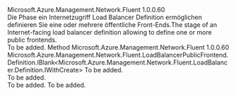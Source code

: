 <Type Name="IWithPublicFrontend" FullName="Microsoft.Azure.Management.Network.Fluent.LoadBalancer.Definition.IWithPublicFrontend">
  <TypeSignature Language="C#" Value="public interface IWithPublicFrontend" />
  <TypeSignature Language="ILAsm" Value=".class public interface auto ansi abstract IWithPublicFrontend" />
  <TypeSignature Language="DocId" Value="T:Microsoft.Azure.Management.Network.Fluent.LoadBalancer.Definition.IWithPublicFrontend" />
  <TypeSignature Language="VB.NET" Value="Public Interface IWithPublicFrontend" />
  <TypeSignature Language="F#" Value="type IWithPublicFrontend = interface" />
  <AssemblyInfo>
    <AssemblyName>Microsoft.Azure.Management.Network.Fluent</AssemblyName>
    <AssemblyVersion>1.0.0.60</AssemblyVersion>
  </AssemblyInfo>
  <Interfaces />
  <Docs>
    <summary>
            <span data-ttu-id="1d54a-101">Die Phase ein Internetzugriff Load Balancer Definition ermöglichen definieren Sie eine oder mehrere öffentliche Front-Ends.</span><span class="sxs-lookup"><span data-stu-id="1d54a-101">The stage of an Internet-facing load balancer definition allowing to define one or more public frontends.</span></span>
            </summary>
    <remarks>To be added.</remarks>
  </Docs>
  <Members>
    <Member MemberName="DefinePublicFrontend">
      <MemberSignature Language="C#" Value="public Microsoft.Azure.Management.Network.Fluent.LoadBalancerPublicFrontend.Definition.IBlank&lt;Microsoft.Azure.Management.Network.Fluent.LoadBalancer.Definition.IWithCreate&gt; DefinePublicFrontend (string name);" />
      <MemberSignature Language="ILAsm" Value=".method public hidebysig newslot virtual instance class Microsoft.Azure.Management.Network.Fluent.LoadBalancerPublicFrontend.Definition.IBlank`1&lt;class Microsoft.Azure.Management.Network.Fluent.LoadBalancer.Definition.IWithCreate&gt; DefinePublicFrontend(string name) cil managed" />
      <MemberSignature Language="DocId" Value="M:Microsoft.Azure.Management.Network.Fluent.LoadBalancer.Definition.IWithPublicFrontend.DefinePublicFrontend(System.String)" />
      <MemberSignature Language="VB.NET" Value="Public Function DefinePublicFrontend (name As String) As IBlank(Of IWithCreate)" />
      <MemberSignature Language="F#" Value="abstract member DefinePublicFrontend : string -&gt; Microsoft.Azure.Management.Network.Fluent.LoadBalancerPublicFrontend.Definition.IBlank&lt;Microsoft.Azure.Management.Network.Fluent.LoadBalancer.Definition.IWithCreate&gt;" Usage="iWithPublicFrontend.DefinePublicFrontend name" />
      <MemberType>Method</MemberType>
      <AssemblyInfo>
        <AssemblyName>Microsoft.Azure.Management.Network.Fluent</AssemblyName>
        <AssemblyVersion>1.0.0.60</AssemblyVersion>
      </AssemblyInfo>
      <ReturnValue>
        <ReturnType>Microsoft.Azure.Management.Network.Fluent.LoadBalancerPublicFrontend.Definition.IBlank&lt;Microsoft.Azure.Management.Network.Fluent.LoadBalancer.Definition.IWithCreate&gt;</ReturnType>
      </ReturnValue>
      <Parameters>
        <Parameter Name="name" Type="System.String" />
      </Parameters>
      <Docs>
        <param name="name">To be added.</param>
        <summary>To be added.</summary>
        <returns>To be added.</returns>
        <remarks>To be added.</remarks>
      </Docs>
    </Member>
  </Members>
</Type>